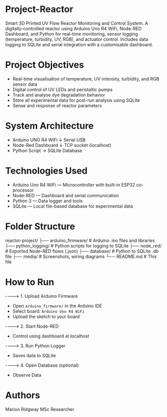 # Project-Reactor
Smart 3D Printed UV Flow Reactor Monitoring and Control System. A digitally-controlled reactor using Arduino Uno R4 WiFi, Node-RED Dashboard, and Python for real-time monitoring, sensor logging (temperature, turbidity, UV, RGB), and  actuator control. Includes data logging to SQLite and serial integration with a customisable dashboard.

# Project Objectives

- Real-time visualisation of temperature, UV intensity, turbidity, and RGB sensor data
- Digital control of UV LEDs and peristaltic pumps
- Track and analyse dye degradation behavior
- Store all experimental data for post-run analysis using SQLite
- Sense and response of reactor parameters

# System Architecture

- Arduino UNO R4 WiFi
↓ Serial USB
- Node-Red Dashboard
↓ TCP socket (localhost)
- Python Script -> SQLite Database

# Technologies Used

- Arduino Uno R4 WiFi — Microcontroller with built-in ESP32 co-processor
- Node-RED — Dashboard and serial communication
- Python 3 — Data logger and tools
- SQLite — Local file-based database for experimental data

# Folder Structure

reactor-project/
├── arduino_firmware/ # Arduino .ino files and libraries
├── python_logging/ # Python scripts for logging to SQLite
├── node_red/ # Exported Node-RED flows (.json)
├── database/ # Python to SQLite .db file
├── media/ # Screenshots, wiring diagrams
└── README.md # This file

# How to Run

----> 1. Upload Arduino Firmware
- Open `arduino_firmware/` in the Arduino IDE
- Select board: `Arduino Uno R4 WiFi`
- Upload the sketch to your board

----> 2. Start Node-RED
- Control using dashboard at localhost

----> 3. Run Python Logger
- Saves data to SQLite

----> 4. Open Database (optional)
- Observe Data


# Authors

Marion Ridgway
MSc Researcher
